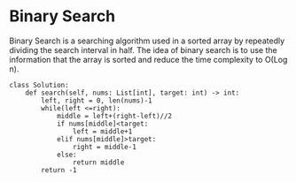 # Binary Search
Binary Search is a searching algorithm used in a sorted array by repeatedly dividing the search interval in half. The idea of binary search is to use the information that the array is sorted and reduce the time complexity to O(Log n). 

```
class Solution:
    def search(self, nums: List[int], target: int) -> int:
        left, right = 0, len(nums)-1
        while(left <=right):
            middle = left+(right-left)//2
            if nums[middle]<target:
                left = middle+1
            elif nums[middle]>target:
                right = middle-1
            else:
                return middle
        return -1
```
